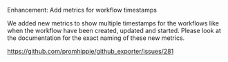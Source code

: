 Enhancement: Add metrics for workflow timestamps

We added new metrics to show multiple timestamps for the workflows like when the
workflow have been created, updated and started. Please look at the
documentation for the exact naming of these new metrics.

https://github.com/promhippie/github_exporter/issues/281
